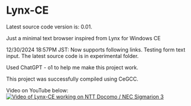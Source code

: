 # Lynx-CE
Latest source code version is: 0.01.

Just a minimal text browser inspired from Lynx for Windows CE

12/30/2024 18:57PM JST: Now supports following links. Testing form text input. The latest source code is in experimental folder.

Used ChatGPT - o1 to help me make this project work.

This project was successfully compiled using CeGCC.

Video on YouTube below:
[![Video of Lynx-CE working on NTT Docomo / NEC Sigmarion 3](https://img.youtube.com/vi/A6zFduoXUJo/0.jpg)](https://www.youtube.com/watch?v=A6zFduoXUJo)
